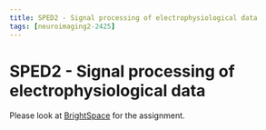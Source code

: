 ```yaml
---
title: SPED2 - Signal processing of electrophysiological data
tags: [neuroimaging2-2425]
---
```


# SPED2 - Signal processing of electrophysiological data

Please look at [BrightSpace](https://brightspace.ru.nl/d2l/home/502448) for the assignment.
